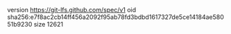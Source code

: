 version https://git-lfs.github.com/spec/v1
oid sha256:e7f8ac2cb14ff456a2092f95ab78fd3bdbd1617327de5ce14184ae58051b9230
size 12621

